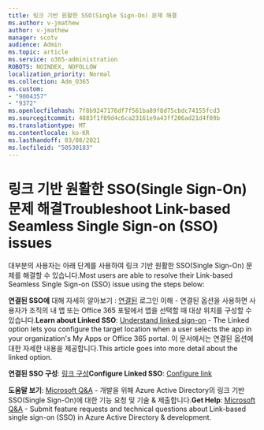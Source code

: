 ```yaml
---
title: 링크 기반 원활한 SSO(Single Sign-On) 문제 해결
ms.author: v-jmathew
author: v-jmathew
manager: scotv
audience: Admin
ms.topic: article
ms.service: o365-administration
ROBOTS: NOINDEX, NOFOLLOW
localization_priority: Normal
ms.collection: Adm_O365
ms.custom:
- "9004357"
- "9372"
ms.openlocfilehash: 7f8b9247176df7f561ba89f8d75cbdc74155fcd3
ms.sourcegitcommit: 4883f1f89d4c6ca23161e9a43ff206ad21d4f09b
ms.translationtype: MT
ms.contentlocale: ko-KR
ms.lasthandoff: 03/08/2021
ms.locfileid: "50530183"
---
```

# <a name="troubleshoot-link-based-seamless-single-sign-on-sso-issues"></a><span data-ttu-id="14edf-102">링크 기반 원활한 SSO(Single Sign-On) 문제 해결</span><span class="sxs-lookup"><span data-stu-id="14edf-102">Troubleshoot Link-based Seamless Single Sign-on (SSO) issues</span></span>

<span data-ttu-id="14edf-103">대부분의 사용자는 아래 단계를 사용하여 링크 기반 원활한 SSO(Single Sign-On) 문제를 해결할 수 있습니다.</span><span class="sxs-lookup"><span data-stu-id="14edf-103">Most users are able to resolve their Link-based Seamless Single Sign-on (SSO) issue using the steps below:</span></span>

<span data-ttu-id="14edf-104">**연결된 SSO에** 대해 자세히 알아보기 : [연결된](https://docs.microsoft.com/azure/active-directory/manage-apps/configure-linked-sign-on) 로그인 이해 - 연결된 옵션을 사용하면 사용자가 조직의 내 앱 또는 Office 365 포털에서 앱을 선택할 때 대상 위치를 구성할 수 있습니다.</span><span class="sxs-lookup"><span data-stu-id="14edf-104">**Learn about Linked SSO**: [Understand linked sign-on](https://docs.microsoft.com/azure/active-directory/manage-apps/configure-linked-sign-on) - The Linked option lets you configure the target location when a user selects the app in your organization's My Apps or Office 365 portal.</span></span> <span data-ttu-id="14edf-105">이 문서에서는 연결된 옵션에 대한 자세한 내용을 제공합니다.</span><span class="sxs-lookup"><span data-stu-id="14edf-105">This article goes into more detail about the linked option.</span></span>

<span data-ttu-id="14edf-106">**연결된 SSO 구성**: [링크 구성](https://docs.microsoft.com/azure/active-directory/manage-apps/configure-linked-sign-on#configure-link)</span><span class="sxs-lookup"><span data-stu-id="14edf-106">**Configure Linked SSO**: [Configure link](https://docs.microsoft.com/azure/active-directory/manage-apps/configure-linked-sign-on#configure-link)</span></span>

<span data-ttu-id="14edf-107">**도움말 보기**: [Microsoft Q&A](https://docs.microsoft.com/answers/topics/azure-ad-single-sign-on.html) - 개발을 위해 Azure Active Directory의 링크 기반 SSO(Single Sign-On)에 대한 기능 요청 및 기술 & 제출합니다.</span><span class="sxs-lookup"><span data-stu-id="14edf-107">**Get Help**: [Microsoft Q&A](https://docs.microsoft.com/answers/topics/azure-ad-single-sign-on.html) - Submit feature requests and technical questions about Link-based single sign-on (SSO) in Azure Active Directory & development.</span></span>
